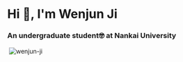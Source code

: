 <h1 align="left">Hi 👋, I'm Wenjun Ji</h1>
<h3 align="left">An undergraduate student🤓 at Nankai University</h3>


<p>&nbsp;<img align="center" src="https://github-readme-stats.vercel.app/api?username=wenjun-ji&show_icons=true&locale=en" alt="wenjun-ji" /></p>
